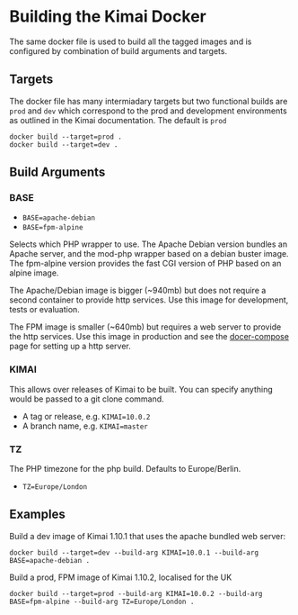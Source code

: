 # Building the Kimai Docker

The same docker file is used to build all the tagged images and is configured by combination of build arguments and 
targets.

## Targets

The docker file has many intermiadary targets but two functional builds are `prod` and `dev` which correspond to the 
prod and development environments as outlined in the Kimai documentation.  The default is `prod`

    docker build --target=prod .
    docker build --target=dev .

## Build Arguments

### BASE

  * `BASE=apache-debian`
  * `BASE=fpm-alpine`

Selects which PHP wrapper to use.  The Apache Debian version bundles an Apache server, and the mod-php wrapper based
on a debian buster image.  The fpm-alpine version provides the fast CGI version of PHP based on an alpine image.

The Apache/Debian image is bigger (~940mb) but does not require a second container to provide http services.  Use this
image for development, tests or evaluation.

The FPM image is smaller (~640mb) but requires a web server to provide the http services.  Use this image in production
and see the [docer-compose](docker-compose.md) page for setting up a http server.   

### KIMAI

This allows over releases of Kimai to be built.  You can specify anything would be passed to a git clone command.

  * A tag or release, e.g. `KIMAI=10.0.2`
  * A branch name, e.g. `KIMAI=master`

### TZ

The PHP timezone for the php build.  Defaults to Europe/Berlin.

  * `TZ=Europe/London`

## Examples

Build a dev image of Kimai 1.10.1 that uses the apache bundled web server:

    docker build --target=dev --build-arg KIMAI=10.0.1 --build-arg BASE=apache-debian .

Build a prod, FPM image of Kimai 1.10.2, localised for the UK

    docker build --target=prod --build-arg KIMAI=10.0.2 --build-arg BASE=fpm-alpine --build-arg TZ=Europe/London .